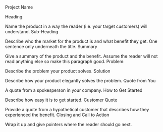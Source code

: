 Project Name

Heading

Name the product in a way the reader (i.e. your target customers) will understand.
Sub-Heading

Describe who the market for the product is and what benefit they get. One sentence only underneath the title.
Summary

Give a summary of the product and the benefit. Assume the reader will not read anything else so make this paragraph good.
Problem

Describe the problem your product solves.
Solution

Describe how your product elegantly solves the problem.
Quote from You

A quote from a spokesperson in your company.
How to Get Started

Describe how easy it is to get started.
Customer Quote

Provide a quote from a hypothetical customer that describes how they experienced the benefit.
Closing and Call to Action

Wrap it up and give pointers where the reader should go next.
